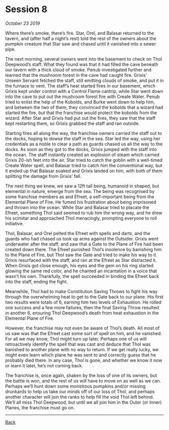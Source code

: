 # Session 8
_October 23 2019_

Where there’s smoke, there’s fire. Star, Orel, and Balasar returned to the tavern, and (after half a night’s rest) told the rest of the owners about the pumpkin creature that Star saw and chased until it vanished into a sewer pipe.

The next morning, several owners went into the basement to check on Thol Deepwood’s staff. What they found was that it had filled the cave beneath our tavern with a thick cloud of smoke. Penub investigated further and learned that the mushroom forest in the cave had caught fire. Grixis’ Unseen Servant fetched the staff, still emitting clouds of smoke, and put it in the furnace to vent. The staff’s heat started fires in our basement, which Grixis kept under control with a Control Flame cantrip, while Star went down into the cave to put out the mushroom forest fire with Create Water. Penub tried to enlist the help of the Kobolds, and Burke went down to help him, and between the two of them, they convinced the kobolds that a wizard had started the fire, but that the franchise would protect the kobolds from the wizard. After Star and Grixis had put out the fires, they saw that the staff kept restarting them, so Grixis grabbed the staff and ran outside.

Starting fires all along the way, the franchise owners carried the staff out to the docks, hoping to dowse the staff in the sea. Star led the way, using her credentials as a noble to clear a path as guards chased us all the way to the docks. As soon as they got to the docks, Grixis jumped with the staff into the ocean. The staff instantly created an explosion of steam which carried Grixis 20-ish feet into the air. Star tried to catch the goblin with a well-timed Create Water spell, and Balasar tried to catch him the conventional way, but it ended up that Balasar soaked and Grixis landed on him, with both of them splitting the damage from Grixis’ fall.

The next thing we knew, we saw a 12ft tall being, humanoid in shaped, but elemental in nature, emerge from the sea. The being was recognised by some franchise members as and Efreet, a self-important being from the Elemental Plane of Fire. He fumed his frustration about being imprisoned and thrown into the ocean. While Star and Balasar tried to placate the Efreet, something Thol said seemed to rub him the wrong way, and he drew his scimitar and approached Thol menacingly, prompting everyone to roll initiative.

Thol, Balasar, and Orel pelted the Efreet with spells and darts, and the guards who had chased us took up arms against the Outsider. Grixis went underwater after the staff, and saw that a Gate to the Plane of Fire had been created down there. The Efreet punished Thol’s insolence by banishing him to the Plane of Fire, but Thol saw the Gate and tried to make his way to it. Grixis resurfaced with the staff, and ran at the Efreet as Star distracted it. When Grixis got close enough, his eyes and the gem on his ring started glowing the same red color, and he chanted an incantation in a voice that wasn’t his own. Thankfully, the spell succeeded in binding the Efreet back into the staff, ending the fight.

Meanwhile, Thol had to make Constitution Saving Throws to fight his way through the overwhelming heat to get to the Gate back to our plane. His first two results were totals of 6, earning him two levels of Exhaustion. He rolled one success and a few more failures, then the final Saving Throw resulted in another 6, ensuring Thol Deepwood’s death from heat exhaustion in the Elemental Plane of Fire.

However, the franchise may not even be aware of Thol’s death. All most of us saw was that the Efreet cast some sort of spell on him, and he vanished. For all we may know, Thol might turn up later. Perhaps one of us will retroactively identify the spell that was cast and deduce that Thol was banished to another plane with no way to return. If we get really lucky, we might even learn which plane he was sent to and correctly guess that he probably died there. In any case, Thol is gone, and whether we know it now or learn it later, he’s not coming back.

The franchise is, once again, shaken by the loss of one of its owners, but the battle is won, and the rest of us will have to move on as well as we can. Perhaps we’ll hunt down some monstrous pumpkins and/or missing drunkards to help us take our minds off of our loss of Thol, and perhaps another character will join the ranks to help fill the void Thol left behind. We’ll all miss Thol Deepwood, but until we all join him in the Outer (or Inner) Planes, the franchise must go on.

---
[Back](./)